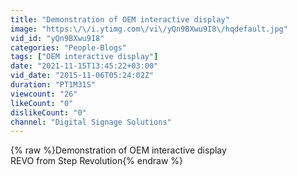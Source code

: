 ```yaml
---
title: "Demonstration of OEM interactive display"
image: "https:\/\/i.ytimg.com\/vi\/yQn9BXwu9I8\/hqdefault.jpg"
vid_id: "yQn9BXwu9I8"
categories: "People-Blogs"
tags: ["OEM interactive display"]
date: "2021-11-15T13:45:22+03:00"
vid_date: "2015-11-06T05:24:02Z"
duration: "PT1M31S"
viewcount: "26"
likeCount: "0"
dislikeCount: "0"
channel: "Digital Signage Solutions"
---
```

{% raw %}Demonstration of OEM interactive display<br />REVO from Step Revolution{% endraw %}
